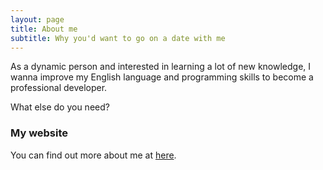 ```yaml
---
layout: page
title: About me
subtitle: Why you'd want to go on a date with me
---
```


As a dynamic person and interested in learning a lot of new knowledge, I wanna improve my English language and programming skills to become a professional developer.

What else do you need?

### My website

You can find out more about me at [here](https://phamvankhang.name.vn).
